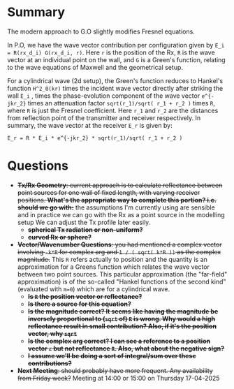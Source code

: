 # Summary
The modern approach to G.O slightly modifies Fresnel equations.

In P.O, we have the wave vector contribution per configuration given by `E_i = R(rx_d_i) G(rx_d_i, r)`. Here `r` is the position of the Rx, `R` is the wave vector at an individual point on the wall, and `G` is a Green's function, relating to the wave equations of Maxwell and the geometrical setup.

For a cylindrical wave (2d setup), the Green's function reduces to Hankel's function `H^2_0(kr)` times the incident wave vector directly after striking the wall `E_i` , times the phase-evolution component of the wave vector `e^{-jkr_2}` times an attenuation factor `sqrt(r_1)/sqrt( r_1 + r_2 )`  times `R`, where `R` is just the Fresnel coefficient. Here `r_1` and `r_2` are the distances from reflection point of the transmitter and receiver respectively. In summary, the wave vector at the receiver `E_r` is given by:

`E_r = R * E_i * e^{-jkr_2} * sqrt(r_1)/sqrt( r_1 + r_2 )`

# Questions

* ~~**Tx/Rx Geometry**: current approach is to calculate reflectance between point sources for one wall of fixed length, with varying receiver positions. **What's the appropriate way to complete this portion? i.e. should we go with:**~~ the assumptions I'm currently using are sensible and in practice we can go with the Rx as a point source in the modelling setup We can adjust the Tx profile later easily.
    * ~~**spherical Tx radiation or non-uniform?**~~
    * ~~**curved Rx or sphere?**~~
* ~~**Vector/Wavenumber Questions**: you had mentioned a complex vector involving `-k*R` for complex arg and `1 / ( sqrt( k*R ))` as the complex magnitude.~~ This `R` refers actually to position and the quantity is an approximation for a Greens function which relates the wave vector between two point sources. This particular approximation (the "far-field" approximation) is of the so-called "Hankel functions of the second kind" (evaluated with `m=0`) which are for a cylindrical wave.
    * ~~**Is `R` the position vector or reflectance?**~~
    * ~~**Is there a source for this equation?**~~
    * ~~**Is the magnitude correct? It seems like having the magnitude be inversely proportional to (`sqrt` of) `R` is wrong. Why would a high reflectance result in small contribution? Also, if it's the position vector, why `sqrt`**~~
    * ~~**Is the complex arg correct? I can see a reference to a position vector `r` but not reflectance `R`. Also, what about the negative sign?**~~
    * ~~**I assume we'll be doing a sort of integral/sum over these contributions?**~~
* ~~**Next Meeting**: should probably have more frequent. Any availability from Friday week?~~ Meeting at 14:00 or 15:00 on Thursday 17-04-2025
